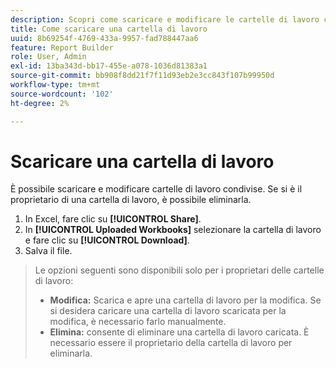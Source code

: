 ```yaml
---
description: Scopri come scaricare e modificare le cartelle di lavoro condivise.
title: Come scaricare una cartella di lavoro
uuid: 8b69254f-4769-433a-9957-fad788447aa6
feature: Report Builder
role: User, Admin
exl-id: 13ba343d-bb17-455e-a078-1036d81383a1
source-git-commit: bb908f8dd21f7f11d93eb2e3cc843f107b99950d
workflow-type: tm+mt
source-wordcount: '102'
ht-degree: 2%

---
```


# Scaricare una cartella di lavoro

È possibile scaricare e modificare cartelle di lavoro condivise. Se si è il proprietario di una cartella di lavoro, è possibile eliminarla.

1. In Excel, fare clic su **[!UICONTROL Share]**.
1. In **[!UICONTROL Uploaded Workbooks]** selezionare la cartella di lavoro e fare clic su **[!UICONTROL Download]**.
1. Salva il file.
>Le opzioni seguenti sono disponibili solo per i proprietari delle cartelle di lavoro:
>
>* **Modifica:** Scarica e apre una cartella di lavoro per la modifica. Se si desidera caricare una cartella di lavoro scaricata per la modifica, è necessario farlo manualmente.
>* **Elimina:** consente di eliminare una cartella di lavoro caricata. È necessario essere il proprietario della cartella di lavoro per eliminarla.
>
